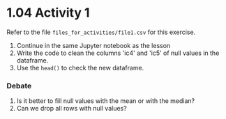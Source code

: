 # 1.04 Activity 1

Refer to the file `files_for_activities/file1.csv` for this exercise.

1. Continue in the same Jupyter notebook as the lesson
2. Write the code to clean the columns 'ic4' and 'ic5' of null values in the dataframe.
3. Use the `head()` to check the new dataframe.

### Debate

1. Is it better to fill null values with the mean or with the median?
2. Can we drop all rows with null values?
